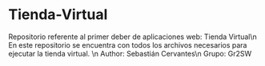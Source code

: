 # Tienda-Virtual

Repositorio referente al primer deber de aplicaciones web: Tienda Virtual\n
En este repositorio se encuentra con todos los archivos necesarios para ejecutar la tienda virtual.
\n
Author: Sebastián Cervantes\n
Grupo: Gr2SW
